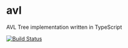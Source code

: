 # avl

AVL Tree implementation written in TypeScript

[![Build Status](https://travis-ci.org/kei-g/avl.svg?branch=main)](https://travis-ci.org/github/kei-g/avl)
